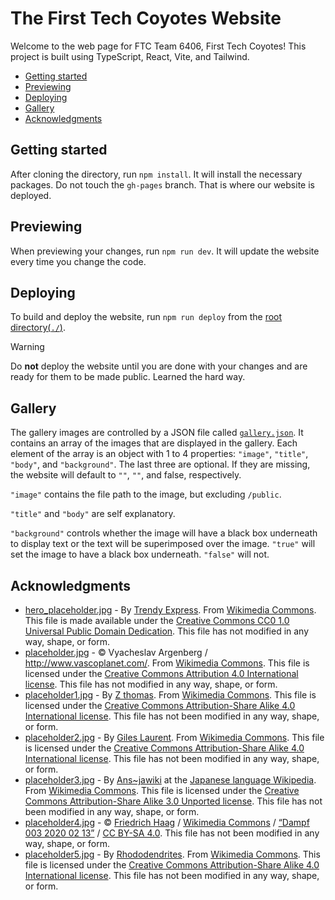 # The First Tech Coyotes Website

Welcome to the web page for FTC Team 6406, First Tech Coyotes!
This project is built using TypeScript, React, Vite, and Tailwind.

- [Getting started](#getting-started)
- [Previewing](#previewing)
- [Deploying](#deploying)
- [Gallery](#gallery)
- [Acknowledgments](#acknowledgments)

## Getting started

After cloning the directory, run `npm install`. It will install the necessary packages.
Do not touch the `gh-pages` branch. That is where our website is deployed.

## Previewing

When previewing your changes, run `npm run dev`. It will update the website every time you change the code.

## Deploying

To build and deploy the website, run `npm run deploy` from the [root directory(`./`)](./).

> [!Warning]
> Do **not** deploy the website until you are done with your changes and are ready for them to be made public.
> Learned the hard way.

## Gallery

The gallery images are controlled by a JSON file called [`gallery.json`](./public/gallery.json).
It contains an array of the images that are displayed in the gallery.
Each element of the array is an object with 1 to 4 properties: `"image"`, `"title"`, `"body"`, and `"background"`.
The last three are optional. If they are missing, the website will default to `""`, `""`, and false, respectively.

`"image"` contains the file path to the image, but excluding `/public`.

`"title"` and `"body"` are self explanatory.

`"background"` controls whether the image will have a black box underneath to display text or the text will be superimposed over the image.
`"true"` will set the image to have a black box underneath. `"false"` will not.

## Acknowledgments

- [hero_placeholder.jpg](/public/assets/hero_placeholder.jpg) - By [Trendy Express](https://500px.com/trendyexpress). From [Wikimedia Commons](https://commons.wikimedia.org/wiki/File:Man_Atop_A_Mountain_(187811195).jpeg). This file is made available under the [Creative Commons CC0 1.0 Universal Public Domain Dedication](https://creativecommons.org/publicdomain/zero/1.0/deed.en). This file has not modified in any way, shape, or form.
- [placeholder.jpg](/public/assets/gallery/placeholder.jpg) - © Vyacheslav Argenberg / <http://www.vascoplanet.com/>. From [Wikimedia Commons](https://commons.wikimedia.org/wiki/File:Himalayas,_Ama_Dablam,_Nepal.jpg). This file is licensed under the [Creative Commons Attribution 4.0 International license](https://creativecommons.org/licenses/by/4.0/deed.en). This file has not modified in any way, shape, or form.
- [placeholder1.jpg](/public/assets/gallery/placeholder1.jpg) - By [Z thomas](https://commons.wikimedia.org/wiki/User:Z_thomas). From [Wikimedia Commons](https://commons.wikimedia.org/wiki/File:WTB_20220723_Ulrichsberg_Aussichtsturm_Alpenblick_9792.jpg). This file is licensed under the [Creative Commons Attribution-Share Alike 4.0 International license](https://creativecommons.org/licenses/by-sa/4.0/deed.en). This file has not been modified in any way, shape, or form.
- [placeholder2.jpg](/public/assets/gallery/placeholder2.jpg) - By [Giles Laurent](https://commons.wikimedia.org/wiki/User:Giles_Laurent).
  From [Wikimedia Commons](https://commons.wikimedia.org/wiki/File:001_Golden_jackal_and_azureum_flowers_in_Jim_Corbett_National_Park_Photo_by_Giles_Laurent.jpg). This file is licensed under the [Creative Commons Attribution-Share Alike 4.0 International license](https://creativecommons.org/licenses/by-sa/4.0/deed.en). This file has not been modified in any way, shape, or form.
- [placeholder3.jpg](/public/assets/gallery/placeholder3.jpg) - By [Ans~jawiki](https://ja.wikipedia.org/wiki/%E5%88%A9%E7%94%A8%E8%80%85:Ans~jawiki) at the [Japanese language Wikipedia](https://ja.wikipedia.org/wiki/). From [Wikimedia Commons](https://commons.wikimedia.org/wiki/File:Lycoris_radiata_Ans1.jpg). This file is licensed under the [Creative Commons Attribution-Share Alike 3.0 Unported license](https://creativecommons.org/licenses/by-sa/3.0/deed.en). This file has not been modified in any way, shape, or form.
- [placeholder4.jpg](/public/assets/gallery/placeholder4.jpg) - © [Friedrich Haag](https://commons.wikimedia.org/wiki/User:F._Riedelio) / [Wikimedia Commons](https://commons.wikimedia.org/wiki/Main_Page) / [“Dampf 003 2020 02 13”](https://commons.wikimedia.org/wiki/File:Dampf_003_2020_02_13.jpg) / [CC BY-SA 4.0](https://creativecommons.org/licenses/by-sa/4.0/). This file has not been modified in any way, shape, or form.
- [placeholder5.jpg](/public/assets/gallery/placeholder5.jpg) - By [Rhododendrites](https://commons.wikimedia.org/wiki/User:Rhododendrites). From [Wikimedia Commons](https://commons.wikimedia.org/wiki/File:Waterworks_Museum_-_defunct_Chestnut_Hill_Pumping_Station_(85495s)bw.jpg). This file is licensed under the [Creative Commons Attribution-Share Alike 4.0 International license](https://creativecommons.org/licenses/by-sa/4.0/deed.en). This file has not been modified in any way, shape, or form.
